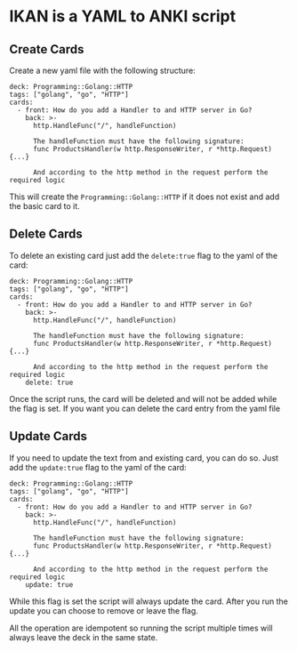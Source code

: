 # IKAN is a YAML to ANKI script

## Create Cards
Create a new yaml file with the following structure:
```
deck: Programming::Golang::HTTP
tags: ["golang", "go", "HTTP"]
cards:
  - front: How do you add a Handler to and HTTP server in Go?
    back: >-
      http.HandleFunc("/", handleFunction)
      
      The handleFunction must have the following signature:
      func ProductsHandler(w http.ResponseWriter, r *http.Request) {...}

      And according to the http method in the request perform the required logic
```

This will create the `Programming::Golang::HTTP` if it does not exist and add the basic card to it.

## Delete Cards
To delete an existing card just add the `delete:true` flag to the yaml of the card:
```
deck: Programming::Golang::HTTP
tags: ["golang", "go", "HTTP"]
cards:
  - front: How do you add a Handler to and HTTP server in Go?
    back: >-
      http.HandleFunc("/", handleFunction)
      
      The handleFunction must have the following signature:
      func ProductsHandler(w http.ResponseWriter, r *http.Request) {...}

      And according to the http method in the request perform the required logic
    delete: true
```
Once the script runs, the card will be deleted and will not be added while the flag is set.
If you want you can delete the card entry from the yaml file

## Update Cards
If you need to update the text from and existing card, you can do so. Just add the `update:true` flag to the yaml of the card:
```
deck: Programming::Golang::HTTP
tags: ["golang", "go", "HTTP"]
cards:
  - front: How do you add a Handler to and HTTP server in Go?
    back: >-
      http.HandleFunc("/", handleFunction)
      
      The handleFunction must have the following signature:
      func ProductsHandler(w http.ResponseWriter, r *http.Request) {...}

      And according to the http method in the request perform the required logic
    update: true
```
While this flag is set the script will always update the card.
After you run the update you can choose to remove or leave the flag.

All the operation are idempotent so running the script multiple times will always leave the deck in the same state.